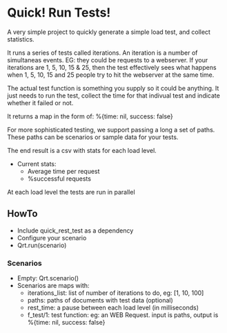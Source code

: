 # Quick! Run Tests!

A very simple project to quickly generate a simple load test, and collect statistics.

It runs a series of tests called iterations. An iteration is a number of simultaneas events. EG: they
could be requests to a webserver.  If your iterations are 1, 5, 10, 15 & 25, then the test effectively
sees what happens when 1, 5, 10, 15 and 25 people try to hit the webserver at the same time.

The actual test function is something you supply so it could be anything. It just needs to run the test,
collect the time for that indivual test and indicate whether it failed or not.

It returns a map in the form of:  %{time: nil, success: false}

For more sophisticated testing, we support passing a long a set of paths. These paths can be scenarios
or sample data for your tests.

The end result is a csv with stats for each load level.
  - Current stats:
    - Average time per request
    - %successful requests

At each load level the tests are run in parallel

## HowTo

  - Include quick_rest_test as a dependency
  - Configure your scenario
  - Qrt.run(scenario)

### Scenarios

  - Empty: Qrt.scenario()
  - Scenarios are maps with:
    - iterations_list: list of number of iterations to do, eg: [1, 10, 100]
    - paths: paths of documents with test data (optional)
    - rest_time: a pause between each load level (in milliseconds)
    - f_test/1: test function: eg: an WEB Request. input is paths, output is %{time: nil, success: false}
